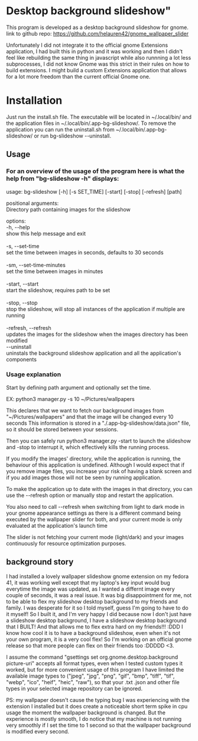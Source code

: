# Desktop background slideshow"

This program is developed as a desktop background slideshow for gnome.
link to github repo: https://github.com/helauren42/gnome_wallpaper_slider

Unfortunately I did not integrate it to the official gnome Extensions application, I had built this in python and it was working and then I didn't feel like rebuilding the same thing in javascript while also runnning a lot less subprocesses, I did not know Gnome was this strict in their rules on how to build extensions.
I might build a custom Extensions application that allows for a lot more freedom than the current official Gnome one.

# Installation

Just run the install.sh file.
The executable will be located in ~/.local/bin/ and the application files in ~/.local/bin/.app-bg-slideshow/.
To remove the application you can run the uninstall.sh from ~/.local/bin/.app-bg-slideshow/ or run bg-slideshow --uninstall.

## Usage

### For an overview of the usage of the program here is what the help from "bg-slideshow -h" displays:

usage: bg-slideshow [-h] [-s SET_TIME] [-start] [-stop] [-refresh] [path]

positional arguments:</br>
  Directory path containing images for the slideshow

options:</br>
  -h, --help</br>
  show this help message and exit</br></br>
  -s, --set-time</br>
  set the time between images in seconds, defaults to 30 seconds</br></br>
  -sm, --set-time-minutes</br>
  set the time between images in minutes</br></br>
  -start, --start</br>
  start the slideshow, requires path to be set</br></br>
  -stop, --stop</br>
  stop the slideshow, will stop all instances of the application if multiple are running</br></br>
  -refresh, --refresh</br>
  updates the images for the slideshow when the images directory has been modified</br>
  --uninstall</br>
  uninstals the background slideshow application and all the application's components</br>

### Usage explanation

Start by defining path argument and optionally set the time.

EX: python3 manager.py -s 10 ~/Pictures/wallpapers

This declares that we want to fetch our background images from "~/Pictures/wallpapers" and that the image will be changed every 10 seconds
This information is stored in a "./.app-bg-slideshow/data.json" file, so it should be stored between your sessions.

Then you can safely run python3 manager.py -start to launch the slideshow and -stop to interrupt it, which effectively kills the running process.

If you modify the images' directory, while the application is running, the behaviour of this application is undefined.
Although I would expect that if you remove image files, you increase your risk of having a blank screen and if you add images those will not be seen by running application.

To make the application up to date with the images in that directory, you can use the --refresh option or manually stop and restart the application.

You also need to call --refresh when switching from light to dark mode in your gnome appearance settings as there is a different command being executed by the wallpaper slider for both, and your current mode is only evaluated at the application's launch time

The slider is not fetching your current mode (light/dark) and your images continuously for resource optimization purposes.

## background story

I had installed a lovely wallpaper slideshow gnome extension on my fedora 41, it was working well except that my laptop's key input would bug everytime the image was updated, as I wanted a differnt image every couple of seconds, it was a real issue. It was big disappointment for me, not to be able to flex my slideshow desktop background to my friends and family. I was desperate for it so I told myself, guess I'm going to have to do it myself! So I built it, and I'm very happy I did because now I don't just have a slideshow desktop background, I have a slideshow desktop background that I BUILT! And that allows me to flex extra hard on my friends!!! :DDD
I know how cool it is to have a background slideshow, even when it's not your own program, it is a very cool flex! So I'm working on an official gnome release so that more people can flex on their friends too :DDDDD <3.

I assume the command "gsettings set org.gnome.desktop.background picture-uri" accepts all format types, even when I tested custom types it worked, but for more convenient usage of this program I have limited the available image types to ("jpeg", "jpg", "png", "gif", "bmp", "tiff", "tif", "webp", "ico", "heif", "heic", "raw"), so that your .txt .json and other file types in your selected image repository can be ignored.

PS: my wallpaper doesn't cause the typing bug I was experiencing with the extension I installed but it does create a noticeable short term spike in cpu usage the moment the wallpaper background is changed. But the experience is mostly smooth, I do notice that my machine is not running very smoothly if I set the time to 1 second so that the wallpaper background is modified every second.
